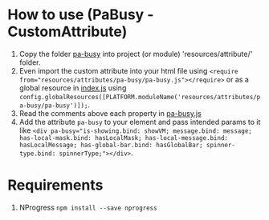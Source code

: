 # How to use (PaBusy - CustomAttribute)
1. Copy the folder [pa-busy](resources/attributes/pa-busy/) into project (or module) 'resources/attribute/' folder.
2. Even import the custom attribute into your html file using `<require from="resources/attributes/pa-busy/pa-busy.js"></require>` or as a global resource in [index.js](resources/index.js) using `config.globalResources([PLATFORM.moduleName('resources/attributes/pa-busy/pa-busy')]);`.
3. Read the comments above each property in [pa-busy.js](resources/attributes/pa-busy/pa-busy.js)
4. Add the attribute `pa-busy` to your element and pass intended params to it like `<div pa-busy="is-showing.bind: showVM; message.bind: message; has-local-mask.bind: hasLocalMask; has-local-message.bind: hasLocalMessage; has-global-bar.bind: hasGlobalBar; spinner-type.bind: spinnerType;"></div>`.

# Requirements
1. NProgress `npm install --save nprogress`
